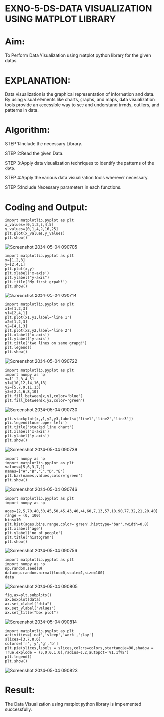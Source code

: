 # EXNO-5-DS-DATA VISUALIZATION USING MATPLOT LIBRARY

# Aim:
  To Perform Data Visualization using matplot python library for the given datas.

# EXPLANATION:
Data visualization is the graphical representation of information and data. By using visual elements like charts, graphs, and maps, data visualization tools provide an accessible way to see and understand trends, outliers, and patterns in data.

# Algorithm:
STEP 1:Include the necessary Library.

STEP 2:Read the given Data.

STEP 3:Apply data visualization techniques to identify the patterns of the data.

STEP 4:Apply the various data visualization tools wherever necessary.

STEP 5:Include Necessary parameters in each functions.

# Coding and Output:
```
import matplotlib.pyplot as plt
x_values=[0,1,2,3,4,5]
y_values=[0,1,4,9,16,25]
plt.plot(x_values,y_values)
plt.show()
```
![Screenshot 2024-05-04 090705](https://github.com/Harsayazheni/Expt05-Introduction-to-Data-Science/assets/118708467/30e9f541-c170-42df-82e3-b1643cc8898d)

```
import matplotlib.pyplot as plt
x=[1,2,3]
y=[2,4,1]
plt.plot(x,y)
plt.xlabel('x-axis')
plt.ylabel("y-axis")
plt.title('My first grpah!')
plt.show()
```
![Screenshot 2024-05-04 090714](https://github.com/Harsayazheni/Expt05-Introduction-to-Data-Science/assets/118708467/f3588270-037c-4db1-b08e-e8c6001dc90f)

```
import matplotlib.pyplot as plt
x1=[1,2,3]
y1=[2,4,1]
plt.plot(x1,y1,label='line 1')
x2=[1,2,3]
y2=[4,1,3]
plt.plot(x2,y2,label='line 2')
plt.xlabel('x-axis')
plt.ylabel('y-axis')
plt.title("two lines on same grapg!")
plt.legend()
plt.show()
```
![Screenshot 2024-05-04 090722](https://github.com/Harsayazheni/Expt05-Introduction-to-Data-Science/assets/118708467/aaa5b396-1492-478e-ab54-8166cc778fff)

```
import matplotlib.pyplot as plt
import numpy as np
x=[1,2,3,4,5]
y1=[10,12,14,16,18]
y2=[5,7,9,11,13]
y3=[2,4,6,8,10]
plt.fill_between(x,y1,color='blue')
plt.fill_between(x,y2,color='green')
```
![Screenshot 2024-05-04 090730](https://github.com/Harsayazheni/Expt05-Introduction-to-Data-Science/assets/118708467/ee1784f8-1d73-41c1-b4b4-cd74107b5294)

```
plt.stackplot(x,y1,y2,y3,labels=['line1','line2','line3'])
plt.legend(loc='upper left')
plt.title('stacked line chart')
plt.xlabel('x-axis')
plt.ylabel('y-axis')
plt.show()
```
![Screenshot 2024-05-04 090739](https://github.com/Harsayazheni/Expt05-Introduction-to-Data-Science/assets/118708467/bb7f11dc-d884-41ef-9561-bb6ae87994fd)

```
import numpy as np
import matplotlib.pyplot as plt
values=[5,6,3,7,2]
names=["A","B","C","D","E"]
plt.bar(names,values,color='green')
plt.show()
```
![Screenshot 2024-05-04 090746](https://github.com/Harsayazheni/Expt05-Introduction-to-Data-Science/assets/118708467/25e437eb-08d1-4a52-966e-348702bcf84c)

```
import matplotlib.pyplot as plt
import numpy as np

ages=[2,5,70,40,30,45,50,45,43,40,44,60,7,13,57,18,90,77,32,21,20,40]
range = (0, 100)
bins=10
plt.hist(ages,bins,range,color='green',histtype='bar',rwidth=0.8)
plt.xlabel('age')
plt.ylabel('no of people')
plt.title('histogram')
plt.show()
```
![Screenshot 2024-05-04 090756](https://github.com/Harsayazheni/Expt05-Introduction-to-Data-Science/assets/118708467/9654fb4b-87d7-4898-98f9-85bd41c592f6)

```
import matplotlib.pyplot as plt
import numpy as np
np.random.seed(0)
data=np.random.normal(loc=0,scale=1,size=100)
data
```
![Screenshot 2024-05-04 090805](https://github.com/Harsayazheni/Expt05-Introduction-to-Data-Science/assets/118708467/b7c7a258-5d38-4395-b128-e0382454afbb)

```
fig,ax=plt.subplots()
ax.boxplot(data)
ax.set_xlabel("data")
ax.set_ylabel("values")
ax.set_title("box plot")
```
![Screenshot 2024-05-04 090814](https://github.com/Harsayazheni/Expt05-Introduction-to-Data-Science/assets/118708467/909124d3-b53e-4100-b660-bae565df861e)

```
import matplotlib.pyplot as plt
activities=['eat','sleep','work','play']
slices=[3,7,8,6]
colors=['r','y','g','b']
plt.pie(slices,labels = slices,colors=colors,startangle=90,shadow = True,explode = (0,0,0.1,0),radius=1.2,autopct='%1.1f%%')
plt.legend()
plt.show()
```
![Screenshot 2024-05-04 090823](https://github.com/Harsayazheni/Expt05-Introduction-to-Data-Science/assets/118708467/ead7a686-92a6-4a1a-80c5-e789ab8e0e05)


# Result:
The Data Visualization using matplot python library is implemented successfully.
